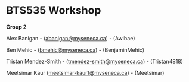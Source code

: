 # BTS535 Workshop

**Group 2**

Alex Banigan - (abanigan@myseneca.ca) - (Awibae)

Ben Mehic - (bmehic@myseneca.ca) - (BenjaminMehic)

Tristan Mendez-Smith - (tmendez-smith@myseneca.ca) - (Tristan4818)

Meetsimar Kaur (meetsimar-kaur1@myseneca.ca) - (Meetsimar)
